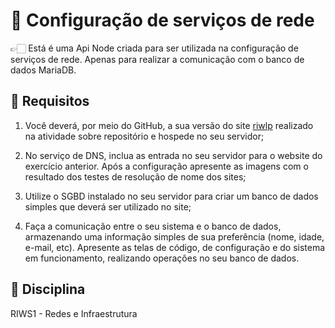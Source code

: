 # 🏫 Configuração de serviços de rede
👉🏻 Está é uma Api Node criada para ser utilizada na configuração de serviços de rede. Apenas para realizar a comunicação com o banco de dados MariaDB.

## 🚧 Requisitos
1.	Você deverá, por meio do GitHub, a sua versão do site [riwlp](https://github.com/matheusrmatiaspos/RIWS1-riwlp) realizado na atividade sobre repositório e hospede no seu servidor;

2.	No serviço de DNS, inclua as entrada no seu servidor para o website do exercício anterior. Após a configuração apresente as imagens com o resultado dos testes de resolução de nome dos sites;

3.	Utilize o SGBD instalado no seu servidor para criar um banco de dados simples que deverá ser utilizado no site;

4.	Faça a comunicação entre o seu sistema e o banco de dados, armazenando uma informação simples de sua preferência (nome, idade, e-mail, etc). Apresente as telas de código, de configuração e do sistema em funcionamento, realizando operações no seu banco de dados.

## 📒 Disciplina
RIWS1 - Redes e Infraestrutura
